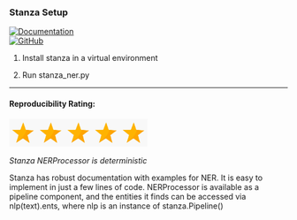 ### Stanza Setup

[![Documentation](https://img.shields.io/badge/Documentation-View%20Here-blue?logo=readthedocs)](https://stanfordnlp.github.io/stanza/ner.html) \
[![GitHub](https://img.shields.io/badge/GitHub-Repository-black?logo=github)](https://github.com/stanfordnlp/stanza/tree/main)

1. Install stanza in a virtual environment

2. Run stanza_ner.py

----------------

#### Reproducibility Rating:

<img src="../../figs/star_clip.jpg" alt="Star" width="50" height="50"><img src="../../figs/star_clip.jpg" alt="Star" width="50" height="50"><img src="../../figs/star_clip.jpg" alt="Star" width="50" height="50"><img src="../../figs/star_clip.jpg" alt="Star" width="50" height="50"><img src="../../figs/star_clip.jpg" alt="Star" width="50" height="50">

*Stanza NERProcessor is deterministic*

Stanza has robust documentation with examples for NER. It is easy to implement in just a few lines of code. NERProcessor is available as a pipeline component, and the entities it finds can be accessed via nlp(text).ents, where nlp is an instance of stanza.Pipeline()
